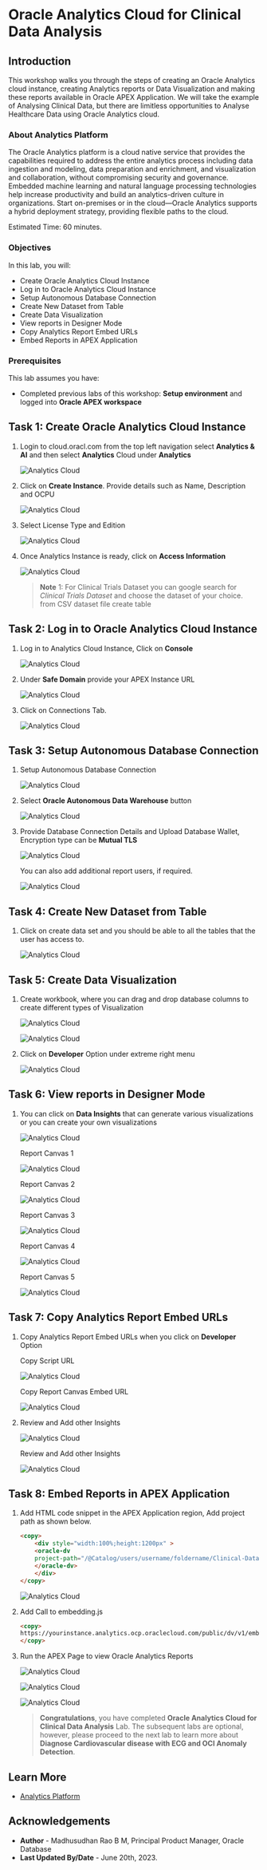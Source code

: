 # Oracle Analytics Cloud for Clinical Data Analysis

## Introduction

This workshop walks you through the steps of creating an Oracle Analytics cloud instance, creating Analytics reports or Data Visualization and making these reports available in Oracle APEX Application. We will take the example of Analysing Clinical Data, but there are limitless opportunities to Analyse Healthcare Data using Oracle Analytics cloud.
 
### About Analytics Platform

The Oracle Analytics platform is a cloud native service that provides the capabilities required to address the entire analytics process including data ingestion and modeling, data preparation and enrichment, and visualization and collaboration, without compromising security and governance. Embedded machine learning and natural language processing technologies help increase productivity and build an analytics-driven culture in organizations. Start on-premises or in the cloud—Oracle Analytics supports a hybrid deployment strategy, providing flexible paths to the cloud.
  
Estimated Time: 60 minutes.  
 
### Objectives

In this lab, you will:
 
* Create Oracle Analytics Cloud Instance
* Log in to Oracle Analytics Cloud Instance
* Setup Autonomous Database Connection
* Create New Dataset from Table
* Create Data Visualization
* View reports in Designer Mode
* Copy Analytics Report Embed URLs
* Embed Reports in APEX Application
   
### Prerequisites

This lab assumes you have:

* Completed previous labs of this workshop: **Setup environment** and logged into **Oracle APEX workspace**
 
## Task 1: Create Oracle Analytics Cloud Instance
 
1. Login to cloud.oracl.com from the top left navigation select **Analytics & AI** and then select **Analytics** Cloud under **Analytics**
 
    ![Analytics Cloud](images/analytics-reports-1.png " ")

2. Click on **Create Instance**. Provide details such as Name, Description and OCPU

    ![Analytics Cloud](images/analytics-reports-2.png " ")

3. Select License Type and Edition

    ![Analytics Cloud](images/analytics-reports-3.png " ")

4. Once Analytics Instance is ready, click on **Access Information**

    ![Analytics Cloud](images/analytics-reports-4.png " ")

    > **Note** 1: For Clinical Trials Dataset you can google search for *Clinical Trials Dataset* and choose the dataset of your choice. from CSV dataset file create table  

## Task 2: Log in to Oracle Analytics Cloud Instance

1. Log in to Analytics Cloud Instance, Click on **Console**

    ![Analytics Cloud](images/analytics-reports-5.png " ")

2. Under **Safe Domain** provide your APEX Instance URL

    ![Analytics Cloud](images/analytics-reports-6.png " ")

3. Click on Connections Tab.

    ![Analytics Cloud](images/analytics-reports-7.png " ")

## Task 3: Setup Autonomous Database Connection

1. Setup Autonomous Database Connection

    ![Analytics Cloud](images/analytics-reports-8.png " ")

2. Select **Oracle Autonomous Data Warehouse** button

    ![Analytics Cloud](images/analytics-reports-9.png " ")

3. Provide Database Connection Details and Upload Database Wallet, Encryption type can be **Mutual TLS**

    ![Analytics Cloud](images/analytics-reports-10.png " ")

    You can also add additional report users, if required.

    ![Analytics Cloud](images/analytics-reports-11.png " ")

## Task 4: Create New Dataset from Table

1. Click on create data set and you should be able to all the tables that the user has access to.

    ![Analytics Cloud](images/analytics-reports-12.png " ")

## Task 5: Create Data Visualization

1. Create workbook, where you can drag and drop database columns to create different types of Visualization

    ![Analytics Cloud](images/analytics-reports-19.png " ")

    ![Analytics Cloud](images/analytics-reports-20.png " ")

2. Click on **Developer** Option under extreme right menu

    ![Analytics Cloud](images/analytics-reports-21.png " ")

## Task 6: View reports in Designer Mode

1. You can click on **Data Insights** that can generate various visualizations or you can create your own visualizations
 
    ![Analytics Cloud](images/analytics-reports-13.png " ")

    Report Canvas 1

    ![Analytics Cloud](images/analytics-reports-14.png " ")

    Report Canvas 2

    ![Analytics Cloud](images/analytics-reports-15.png " ")

    Report Canvas 3

    ![Analytics Cloud](images/analytics-reports-16.png " ")

    Report Canvas 4

    ![Analytics Cloud](images/analytics-reports-17.png " ")

    Report Canvas 5

    ![Analytics Cloud](images/analytics-reports-18.png " ")

## Task 7: Copy Analytics Report Embed URLs 

1. Copy Analytics Report Embed URLs when you click on **Developer** Option

    Copy Script URL

    ![Analytics Cloud](images/analytics-reports-22.png " ")

    Copy Report Canvas Embed URL 

    ![Analytics Cloud](images/analytics-reports-23.png " ")

2. Review and Add other Insights

    ![Analytics Cloud](images/analytics-reports-24.png " ")

    Review and Add other Insights

    ![Analytics Cloud](images/analytics-reports-25.png " ")

## Task 8: Embed Reports in APEX Application

1. Add HTML code snippet in the APEX Application region, Add project path as shown below.

    ```html
    <copy>
        <div style="width:100%;height:1200px" >
        <oracle-dv 
        project-path="/@Catalog/users/username/foldername/Clinical-Dataset-Workbook" >
        </oracle-dv>
        </div>
    </copy>
    ```

    ![Analytics Cloud](images/analytics-reports-28.png " ")

2. Add Call to embedding.js

    ```html
    <copy>
    https://yourinstance.analytics.ocp.oraclecloud.com/public/dv/v1/embedding/standalone/embedding.js
    </copy>
    ```

3. Run the APEX Page to view Oracle Analytics Reports

    ![Analytics Cloud](images/analytics-reports-29.png " ")

    ![Analytics Cloud](images/analytics-reports-26.png " ")

    ![Analytics Cloud](images/analytics-reports-27.png " ")

    > **Congratulations**, you have completed **Oracle Analytics Cloud for Clinical Data Analysis** Lab. The subsequent labs are optional, however, please proceed to the next lab to learn more about **Diagnose Cardiovascular disease with ECG and OCI Anomaly Detection**. 

## Learn More

* [Analytics Platform](https://www.oracle.com/in/business-analytics/analytics-platform/)

## Acknowledgements
* **Author** - Madhusudhan Rao B M, Principal Product Manager, Oracle Database
* **Last Updated By/Date** - June 20th, 2023.